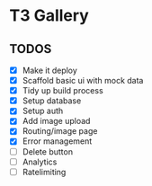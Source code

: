 # T3 Gallery

## TODOS

- [x] Make it deploy
- [x] Scaffold basic ui with mock data
- [x] Tidy up build process
- [x] Setup database
- [x] Setup auth
- [x] Add image upload
- [x] Routing/image page
- [x] Error management
- [ ] Delete button
- [ ] Analytics
- [ ] Ratelimiting
